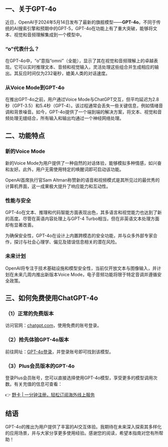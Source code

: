 ## 一、关于GPT-4o

近日，OpenAI于2024年5月14日发布了最新的旗舰模型——**GPT-4o**。不同于传统的AI搜索引擎和预期中的GPT-5，GPT-4o在功能上有了重大突破，能够将文本、视觉和音频理解集成到一个模型中。

### “o”代表什么？

在GPT-4o中，“o”意指“omni”（全能），显示了其在视觉和音频理解上的卓越表现。它可以实时推理文本、音频和视觉输入，灵活处理这些组合并生成相应的输出。其反应时间仅为232毫秒，媲美人类的对话速度。

### 从Voice Mode到GPT-4o

在推出GPT-4o之前，用户通过Voice Mode与ChatGPT交互，但平均延迟为2.8秒（GPT-3.5）和5.4秒（GPT-4）。该过程通常会丢失一些关键信息，例如情绪音调和背景噪音。如今，GPT-4o提供了一个端到端的解决方案，将文本、视觉和音频处理无缝结合，所有输入和输出均通过一个神经网络处理。

## 二、功能特点

### 新的Voice Mode

新的Voice Mode为用户提供了一种自然的对话体验，能够模拟多种情感，如兴奋和友好。此外，用户无需使用特定的唤醒词即可启动该功能。

OpenAI首席执行官Sam Altman称赞新的语音和视频模式是其所见过的最优秀的计算机界面，这一成果极大提升了响应能力和互动性。

### 性能与安全

GPT-4o在文本、推理和代码智能方面表现出色，其多语言和视觉能力也达到了新的高度。尽管在英语内容处理上与GPT-4 Turbo相当，但在非英语文本处理方面却有显著改善。

为确保安全性，GPT-4o在设计上内置跨模态的安全功能，并与众多外部专家合作，探讨与社会心理学、偏见及错误信息相关的潜在风险。

### 未来计划

OpenAI将专注于技术基础设施和模型安全性，当前仅开放文本与图像输入，并计划在未来几周内推出新版本Voice Mode，电子音频功能将限于特定音调并遵循安全政策。

## 三、如何免费使用ChatGPT-4o

### （1）正常的免费版本

访问官网：[chatgpt.com](https://chatgpt.com)，使用免费的账号登录。

### （2）抢先体验GPT-4o版本

前往网址：[GPT-4o登录](https://chatgpt.com/?model=gpt-4o)，并登录账号即可找到该模型。

### （3）Plus会员版本的GPT-4o

登录Plus会员账号，您可以直接选择使用GPT-4o模型，享受更多的模型调用次数。有关充值的信息可查看：

👉 [野卡 | 一分钟注册，轻松订阅海外线上服务](https://bit.ly/bewildcard)

## 结语

GPT-4o的推出为用户提供了丰富的AI交互体验。我期待在未来深入探索其多样化的应用场景，并与大家分享更多使用经验。感谢您的阅读，希望本指南对您有所帮助！